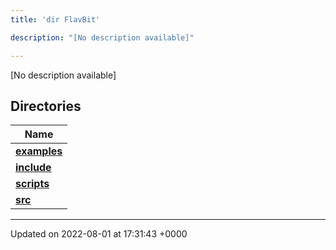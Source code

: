```yaml
---
title: 'dir FlavBit'

description: "[No description available]"

---
```







[No description available]

## Directories

| Name           |
| -------------- |
| **[examples](/documentation/code/darkbit_developmentfiles/dir_ceac9c226c06f2d8cc942a91d8761014/#dir-examples)**  |
| **[include](/documentation/code/darkbit_developmentfiles/dir_6718e6f775867ee8f236c973530b25fa/#dir-include)**  |
| **[scripts](/documentation/code/darkbit_developmentfiles/dir_a067623e4190754646e2c6911441325d/#dir-scripts)**  |
| **[src](/documentation/code/darkbit_developmentfiles/dir_94152b36e2a6900319663d0a0512906c/#dir-src)**  |






-------------------------------

Updated on 2022-08-01 at 17:31:43 +0000
